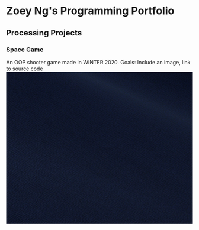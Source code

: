 # Zoey Ng's Programming Portfolio
## Processing Projects
### Space Game
An OOP shooter game made in WINTER 2020.
Goals: Include an image, link to source code
![SpaceGame](https://github.com/Zoeyng9616/CP_Portfolio/blob/gh-pages/images/Screen%20Shot%202021-03-22%20at%201.20.21%20PM.png?raw=true)
